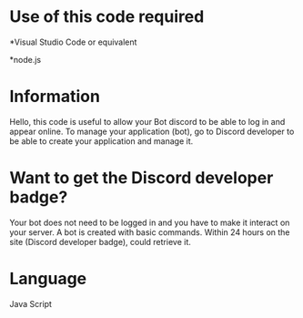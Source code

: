 # Use of this code required
*Visual Studio Code or equivalent

*node.js



# Information
Hello, this code is useful to allow your
Bot discord to be able to log in and appear online. To manage your application (bot), go to Discord developer to be able to create your application and manage it.




# Want to get the Discord developer badge?
Your bot does not need to be logged in and you have to make it interact on your server. A bot is created with basic commands. Within 24 hours on the site (Discord developer badge), could retrieve it.




# Language
Java Script
